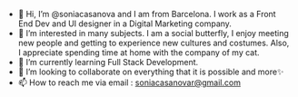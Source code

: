 - 👋 Hi, I’m @soniacasanova and I am from Barcelona. I work as a Front End Dev and UI designer in a Digital Marketing company.
- 👀 I’m interested in many subjects. I am a social butterfly, I enjoy meeting new people and getting to experience new cultures and costumes. Also, I appreciate spending time at home with the company of my cat.
- 🌱 I’m currently learning Full Stack Development. 
- 💞️ I’m looking to collaborate on everything that it is possible and more✨ 
- 📫 How to reach me via email : soniacasanovar@gmail.com

<!---
soniacasanova/soniacasanova is a ✨ special ✨ repository because its `README.md` (this file) appears on your GitHub profile.
You can click the Preview link to take a look at your changes.
--->

